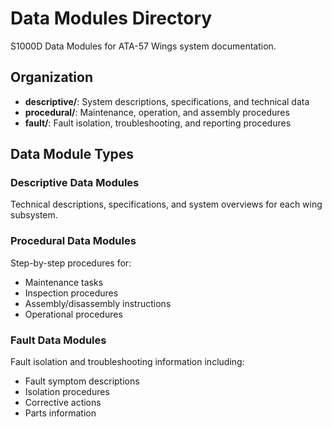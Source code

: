 # Data Modules Directory

S1000D Data Modules for ATA-57 Wings system documentation.

## Organization

- **descriptive/**: System descriptions, specifications, and technical data
- **procedural/**: Maintenance, operation, and assembly procedures  
- **fault/**: Fault isolation, troubleshooting, and reporting procedures

## Data Module Types

### Descriptive Data Modules
Technical descriptions, specifications, and system overviews for each wing subsystem.

### Procedural Data Modules  
Step-by-step procedures for:
- Maintenance tasks
- Inspection procedures
- Assembly/disassembly instructions
- Operational procedures

### Fault Data Modules
Fault isolation and troubleshooting information including:
- Fault symptom descriptions
- Isolation procedures
- Corrective actions
- Parts information